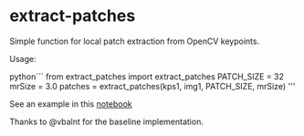 # extract-patches

Simple function for local patch extraction from OpenCV keypoints.

Usage:
    
python```
   from extract_patches import extract_patches
   PATCH_SIZE = 32
   mrSize = 3.0
   patches = extract_patches(kps1, img1, PATCH_SIZE, mrSize)
'''

See an example in this [notebook](patch-extraction-demo.ipynb)

Thanks to @vbalnt for the baseline implementation.